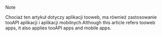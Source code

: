> [!NOTE]
> <span data-ttu-id="0b019-101">Chociaż ten artykuł dotyczy aplikacji tooweb, ma również zastosowanie tooAPI aplikacji i aplikacji mobilnych.</span><span class="sxs-lookup"><span data-stu-id="0b019-101">Although this article refers tooweb apps, it also applies tooAPI apps and mobile apps.</span></span>
> 
> 

